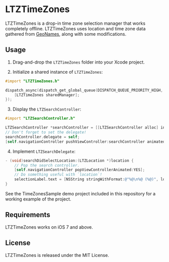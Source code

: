 # LTZTimeZones

LTZTimeZones is a drop-in time zone selection manager that works completely offline. LTZTimeZones uses location and time zone data gathered from [GeoNames](http://www.geonames.org), along with some modifications.


## Usage

1) Drag-and-drop the `LTZTimeZones` folder into your Xcode project.

2) Initialize a shared instance of `LTZTimeZones`:
```objective-c
#import "LTZTimeZones.h"
```
```objective-c
dispatch_async(dispatch_get_global_queue(DISPATCH_QUEUE_PRIORITY_HIGH, 0ul), ^{
	[LTZTimeZones sharedManager];
});
```

3) Display the `LTZSearchController`:
```objective-c
#import "LTZSearchController.h"
```
```objective-c
LTZSearchController *searchController = [[LTZSearchController alloc] init];
// Don't forget to set the delegate!
searchController.delegate = self;
[self.navigationController pushViewController:searchController animated:YES];
```

4) Implement `LTZSearchDelegate`:
```objective-c
- (void)searchDidSelectLocation:(LTZLocation *)location {
	// Pop the search controller.
	[self.navigationController popViewControllerAnimated:YES];
	// Do something useful with `location`!
	selectionLabel.text = [NSString stringWithFormat:@"%@\n%@ (%@)", location.name, location.timeZone.name, location.timeZone.abbreviation];
}
```

See the TimeZonesSample demo project included in this repository for a working example of the project.


## Requirements

LTZTimeZones works on iOS 7 and above.


## License

LTZTimeZones is released under the MIT License.